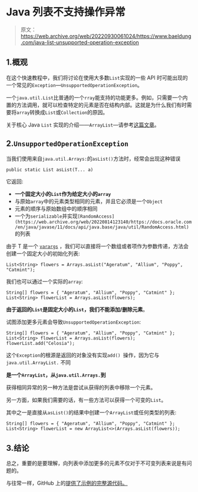 # Java 列表不支持操作异常

> 原文：<https://web.archive.org/web/20220930061024/https://www.baeldung.com/java-list-unsupported-operation-exception>

## 1.概观

在这个快速教程中，我们将讨论在使用大多数`List`实现的一些 API 时可能出现的一个常见的`Exception`—`UnsupportedOperationException`。

一个`java.util.List`比普通的一个`rray`能支持的功能更多。例如，只需要一个内置的方法调用，就可以检查特定的元素是否在结构内部。这就是为什么我们有时需要将`array`转换成`List`或`Collection`的原因。

关于核心 Java `List` 实现的介绍——`ArrayList`—请参考[这篇文章](/web/20220814123140/https://www.baeldung.com/java-arraylist)。

## 2.`UnsupportedOperationException`

当我们使用来自`java.util.Arrays:`的`asList()`方法时，经常会出现这种错误

```
public static List asList(T... a)
```

它返回:

*   **一个固定大小的`List`作为给定大小的`array`**
*   与原始`array`中的元素类型相同的元素，并且它必须是一个`Object`
*   元素的顺序与原始数组中的顺序相同
*   一个为`serializable`并实现`[RandomAccess](https://web.archive.org/web/20220814123140/https://docs.oracle.com/en/java/javase/11/docs/api/java.base/java/util/RandomAccess.html)`的列表

由于 T 是一个 [`varargs`](/web/20220814123140/https://www.baeldung.com/java-varargs) ，我们可以直接将一个数组或者项作为参数传递，方法会创建一个固定大小的初始化列表:

```
List<String> flowers = Arrays.asList("Ageratum", "Allium", "Poppy", "Catmint");
```

我们也可以通过一个实际的`array`:

```
String[] flowers = { "Ageratum", "Allium", "Poppy", "Catmint" };
List<String> flowerList = Arrays.asList(flowers);
```

**由于返回的`List`是固定大小的`List`，我们不能添加/删除元素**。

试图添加更多元素会导致`UnsupportedOperationException`:

```
String[] flowers = { "Ageratum", "Allium", "Poppy", "Catmint" }; 
List<String> flowerList = Arrays.asList(flowers); 
flowerList.add("Celosia");
```

这个`Exception`的根源是返回的对象没有实现`add() `操作，因为它与`java.util.ArrayList.` 不同

**是一个`ArrayList`，从`java.util.Arrays.`到**

获得相同异常的另一种方法是尝试从获得的列表中移除一个元素。

另一方面，如果我们需要的话，有一些方法可以获得一个可变的`List`。

其中之一是直接从`asList()`的结果中创建一个`ArrayList`或任何类型的列表:

```
String[] flowers = { "Ageratum", "Allium", "Poppy", "Catmint" }; 
List<String> flowerList = new ArrayList<>(Arrays.asList(flowers));
```

## 3.结论

总之，重要的是要理解，向列表中添加更多的元素不仅对于不可变列表来说是有问题的。

与往常一样，GitHub 上的[提供了示例的完整源代码。](https://web.archive.org/web/20220814123140/https://github.com/eugenp/tutorials/tree/master/core-java-modules/core-java-collections-list-2)